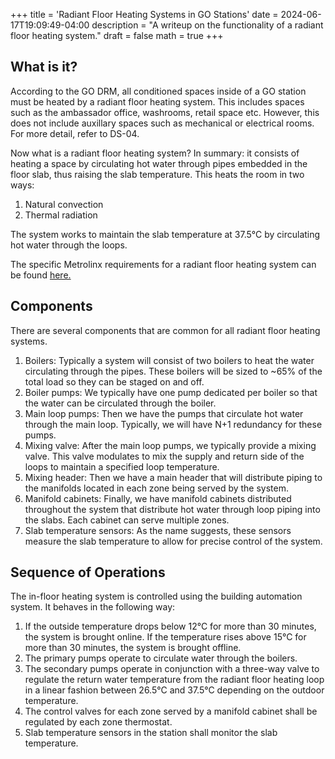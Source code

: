+++
title = 'Radiant Floor Heating Systems in GO Stations'
date = 2024-06-17T19:09:49-04:00
description = "A writeup on the functionality of a radiant floor heating system."
draft = false
math = true
+++
## What is it?
According to the GO DRM, all conditioned spaces inside of a GO station must be heated by a radiant floor heating system. This includes spaces such as the ambassador office, washrooms, retail space etc. However, this does not include auxillary spaces such as mechanical or electrical rooms. For more detail, refer to DS-04.

Now what is a radiant floor heating system? In summary: it consists of heating a space by circulating hot water through pipes embedded in the floor slab, thus raising the slab temperature. This heats the room in two ways:
1. Natural convection
2. Thermal radiation

The system works to maintain the slab temperature at 37.5&deg;C by circulating hot water through the loops.

The specific Metrolinx requirements for a radiant floor heating system can be found [here.](https://www.gosite.ca/engineering_public/standard_drawings/Mechanical%20Drawings%20and%20Specs/23%2021%2012%20Hydronic%20Radiant%20Floor%20Heating%20System.pdf)

## Components
There are several components that are common for all radiant floor heating systems.
1. Boilers: Typically a system will consist of two boilers to heat the water circulating through the pipes. These boilers will be sized to ~65% of the total load so they can be staged on and off.
2. Boiler pumps: We typically have one pump dedicated per boiler so that the water can be circulated through the boiler.
3. Main loop pumps: Then we have the pumps that circulate hot water through the main loop. Typically, we will have N+1 redundancy for these pumps.
4. Mixing valve: After the main loop pumps, we typically provide a mixing valve. This valve modulates to mix the supply and return side of the loops to maintain a specified loop temperature.
5. Mixing header: Then we have a main header that will distribute piping to the manifolds located in each zone being served by the system.
6. Manifold cabinets: Finally, we have manifold cabinets distributed throughout the system that distribute hot water through loop piping into the slabs. Each cabinet can serve multiple zones.
7. Slab temperature sensors: As the name suggests, these sensors measure the slab temperature to allow for precise control of the system.

## Sequence of Operations
The in-floor heating system is controlled using the building automation system. It behaves in the following way:
1. If the outside temperature drops below 12&deg;C for more than 30 minutes, the system is brought online. If the temperature rises above 15&deg;C for more than 30 minutes, the system is brought offline.
2. The primary pumps operate to circulate water through the boilers.
3. The secondary pumps operate in conjunction with a three-way valve to regulate the return water temperature from the radiant floor heating loop in a linear fashion between 26.5&deg;C and 37.5&deg;C depending on the outdoor temperature.
4. The control valves for each zone served by a manifold cabinet shall be regulated by each zone thermostat.
5. Slab temperature sensors in the station shall monitor the slab temperature.
